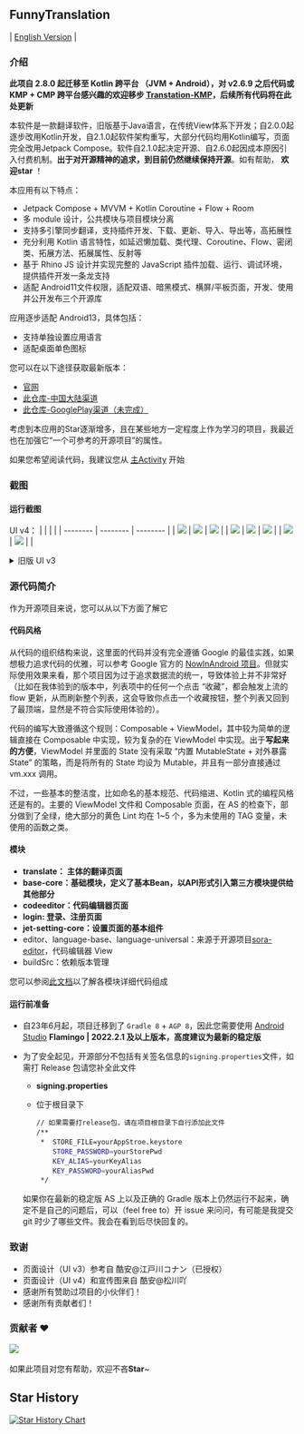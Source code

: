 ## FunnyTranslation

| [English Version](README_en.md) |

### 介绍

**此项自 2.8.0 起迁移至 Kotlin 跨平台 （JVM + Android），对 v2.6.9 之后代码或 KMP + CMP 跨平台感兴趣的欢迎移步 [Transtation-KMP](https://github.com/FunnySaltyFish/Transtation-KMP)，后续所有代码将在此处更新**

本软件是一款翻译软件，旧版基于Java语言，在传统View体系下开发；自2.0.0起逐步改用Kotlin开发，自2.1.0起软件架构重写，大部分代码均用Kotlin编写，页面完全改用Jetpack Compose。软件自2.1.0起决定开源、自2.6.0起因成本原因引入付费机制。**出于对开源精神的追求，到目前仍然继续保持开源**。如有帮助， **欢迎star** ！

本应用有以下特点：

- Jetpack Compose + MVVM + Kotlin Coroutine + Flow + Room 
- 多 module 设计，公共模块与项目模块分离
- 支持多引擎同步翻译，支持插件开发、下载、更新、导入、导出等，高拓展性
- 充分利用 Kotlin 语言特性，如延迟懒加载、类代理、Coroutine、Flow、密闭类、拓展方法、拓展属性、反射等 
- 基于 Rhino JS 设计并实现完整的 JavaScript 插件加载、运行、调试环境，提供插件开发一条龙支持 
- 适配 Android11文件权限，适配双语、暗黑模式、横屏/平板页面，开发、使用并公开发布三个开源库

应用逐步适配 Android13，具体包括：  
- 支持单独设置应用语言
- 适配桌面单色图标

您可以在以下途径获取最新版本：
- [官网](https://www.funnysaltyfish.fun/trans/?source=github)
- [此仓库-中国大陆渠道](/translate/common/release/commonRelease.apk)
- [此仓库-GooglePlay渠道（未完成）](/translate/google/release)

考虑到本应用的Star逐渐增多，且在某些地方一定程度上作为学习的项目，我最近也在加强它“一个可参考的开源项目”的属性。  

如果您希望阅读代码，我建议您从 [主Activity](translate/src/main/java/com/funny/translation/translate/TransActivity.kt) 开始

### 截图

#### 运行截图
UI v4：
|          |          |          |
| -------- | -------- | -------- |
| ![](http://img.funnysaltyfish.fun/i/2023/05/29/647492c45fc7f.jpg) | ![](http://img.funnysaltyfish.fun/i/2023/05/29/647492c4ba96a.jpg) | ![](http://img.funnysaltyfish.fun/i/2023/05/29/647492c5125af.jpg) |
| ![](http://img.funnysaltyfish.fun/i/2023/05/29/647492c5635f2.jpg) | ![](http://img.funnysaltyfish.fun/i/2023/05/29/647492c5a8511.jpg) | ![](http://img.funnysaltyfish.fun/i/2023/05/29/647492c5f17ef.jpg) |
| ![](http://img.funnysaltyfish.fun/i/2023/05/29/647492c6446e8.jpg) | ![](http://img.funnysaltyfish.fun/i/2023/05/29/647492c68366e.jpg) |          |


<details>
<summary>旧版 UI v3</summary>

| 图片                                                         | 图片                                                         |
| ------------------------------------------------------------ | ------------------------------------------------------------ |
| <img src="./screenshot/1.png" alt="Screenshot_2021-11-07-22-37-33-814_com.funny.tran" style="zoom:33%;" /> | <img src="./screenshot/2.png" alt="Screenshot_2021-11-07-22-39-18-201_com.funny.tran" style="zoom:33%;" /> |
| <img src="./screenshot/3.png" alt="Screenshot_2021-11-07-22-40-16-339_com.funny.tran" style="zoom:33%;" /> | <img src="./screenshot/4.png" alt="IMG_20211107_223720" style="zoom:33%;" /> |
</details>


### 源代码简介
作为开源项目来说，您可以从以下方面了解它

#### 代码风格
从代码的组织结构来说，这里面的代码并没有完全遵循 Google 的最佳实践，如果想极力追求代码的优雅，可以参考 Google 官方的 [NowInAndroid 项目](https://github.com/android/nowinandroid)。但就实际使用效果来看，那个项目因为过于追求数据流的统一，导致体验上并不非常好（比如在我体验到的版本中，列表项中的任何一个点击 “收藏”，都会触发上流的 flow 更新，从而刷新整个列表，这会导致你点击一个收藏按钮，整个列表又回到了最顶端，显然是不符合实际使用体验的）。  

代码的编写大致遵循这个规则：Composable + ViewModel，其中较为简单的逻辑直接在 Composable 中实现，较为复杂的在 ViewModel 中实现。出于**写起来的方便**，ViewModel 并里面的 State 没有采取 “内置 MutableState + 对外暴露 State” 的策略，而是将所有的 State 均设为 Mutable，并且有一部分直接通过 vm.xxx 调用。

不过，一些基本的整洁度，比如命名的基本规范、代码缩进、Kotlin 式的编程风格还是有的。主要的 ViewModel 文件和 Composable 页面，在 AS 的检查下，部分做到了全绿，绝大部分的黄色 Lint 均在 1~5 个，多为未使用的 TAG 变量，未使用的函数之类。

#### 模块

- **translate： 主体的翻译页面**
- **base-core：基础模块，定义了基本Bean，以API形式引入第三方模块提供给其他部分**
- **codeeditor：代码编辑器页面**
- **login: 登录、注册页面**
- **jet-setting-core：设置页面的基本组件**
- editor、language-base、language-universal：来源于开源项目[sora-editor](https://github.com/Rosemoe/sora-editor)，代码编辑器 View
- buildSrc：依赖版本管理

您可以参阅[此文档](./detail_introduction.md)以了解各模块详细代码组成


#### 运行前准备

- 自23年6月起，项目迁移到了 `Gradle 8` + `AGP 8`，因此您需要使用 [Android Studio](https://developer.android.google.cn/studio/)  **Flamingo | 2022.2.1 及以上版本，高度建议为最新的稳定版**

- 为了安全起见，开源部分不包括有关签名信息的`signing.properties`文件，如需打 Release 包请您补全此文件

  - **signing.properties**

  - 位于根目录下

    ```bash
    // 如果需要打release包，请在项目根目录下自行添加此文件
    /**
     *  STORE_FILE=yourAppStroe.keystore
        STORE_PASSWORD=yourStorePwd
        KEY_ALIAS=yourKeyAlias
        KEY_PASSWORD=yourAliasPwd
     */
    ```
 
   如果你在最新的稳定版 AS 上以及正确的 Gradle 版本上仍然运行不起来，确定不是自己的问题后，可以（feel free to）开 issue 来问问，有可能是我提交 git 时少了哪些文件。我会在看到后尽快回复的。

### 致谢

- 页面设计（UI v3）参考自 酷安@江戸川コナン（已授权）
- 页面设计（UI v4）和宣传图来自 酷安@松川吖
- 感谢所有赞助过项目的小伙伴们！
- 感谢所有贡献者们！

### 贡献者 ❤

<a href="https://github.com/FunnySaltyFish/FunnyTranslation/graphs/contributors">
  <img src="https://contrib.rocks/image?repo=FunnySaltyFish/FunnyTranslation" />
</a>

如果此项目对您有帮助，欢迎不吝**Star**~

## Star History

[![Star History Chart](https://api.star-history.com/svg?repos=FunnySaltyFish/FunnyTranslation&type=Date)](https://star-history.com/#FunnySaltyFish/FunnyTranslation&Date)

